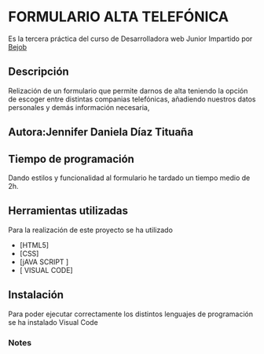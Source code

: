# FORMULARIO ALTA TELEFÓNICA
Es la tercera práctica del curso de Desarrolladora web Junior Impartido por [Bejob](https://www.bejob.com)
## Descripción
Relización de un formulario que permite darnos de alta teniendo la opción de escoger entre distintas companias telefónicas, añadiendo nuestros datos personales y demás información necesaria,
## Autora:Jennifer Daniela Díaz Tituaña

## Tiempo de programación
Dando estilos y funcionalidad al formulario he tardado un tiempo medio de 2h.
## Herramientas utilizadas
Para la realización de este proyecto se ha utilizado
* [HTML5]
* [CSS]
* [jAVA SCRIPT ]
* [ VISUAL CODE]

## Instalación
Para poder ejecutar correctamente los distintos lenguajes de programación se ha instalado Visual Code

### Notes

